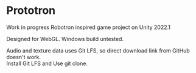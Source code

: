 # Prototron

Work in progress Robotron inspired game project on Unity 2022.1

Designed for WebGL. Windows build untested.

Audio and texture data uses Git LFS, so direct download link from GitHub doesn't work.  
Install Git LFS and Use git clone.
